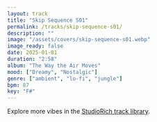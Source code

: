 ```yaml
---
layout: track
title: "Skip Sequence S01"
permalink: /tracks/skip-sequence-s01/
description: ""
image: "/assets/covers/skip-sequence-s01.webp"
image_ready: false
date: 2025-01-01
duration: "2:58"
album: "The Way the Air Moves"
mood: ["Dreamy", "Nostalgic"]
genre: ["ambient", "lo-fi", "jungle"]
bpm: 87
key: "F#"
---
```


Explore more vibes in the [StudioRich track library](/tracks/).
